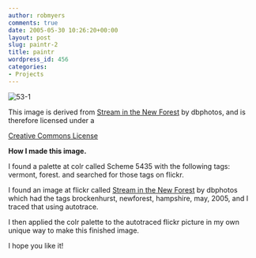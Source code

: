 ```yaml
---
author: robmyers
comments: true
date: 2005-05-30 10:26:20+00:00
layout: post
slug: paintr-2
title: paintr
wordpress_id: 456
categories:
- Projects
---
```


  
![53-1](/wp-content/53-1.png)  
  
This image is derived from [Stream in the New Forest]('http://flickr.com/photos/11681861@N00/16308466/') by dbphotos, and is therefore licensed under a  
  
[Creative Commons License]('http://www.creativecommons.org/license/cc-by-sa/2.0/')  
  
**How I made this image.**  
  
I found a palette at colr called Scheme 5435 with the following tags: vermont, forest. and searched for those tags on flickr.  
  
I found an image at flickr called [Stream in the New Forest]('http://flickr.com/photos/11681861@N00/16308466/') by dbphotos which had the tags brockenhurst, newforest, hampshire, may, 2005, and I traced that using autotrace.  
  
I then applied the colr palette to the autotraced flickr picture in my own unique way to make this finished image.  
  
I hope you like it!  


  


